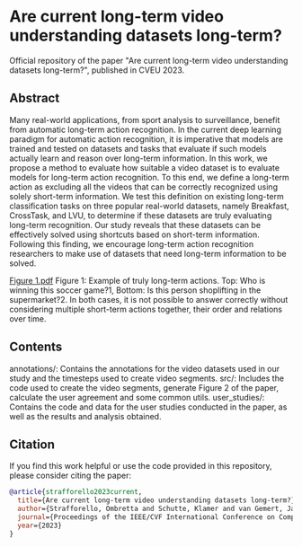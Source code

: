# Are current long-term video understanding datasets long-term?
Official repository of the paper "Are current long-term video understanding datasets long-term?", published in CVEU 2023.

## Abstract

Many real-world applications, from sport analysis to surveillance, benefit from automatic long-term action recognition. In the current deep learning paradigm for automatic action recognition, it is imperative that models are trained and tested on datasets and tasks that evaluate if such models actually learn and reason over long-term information. In this work, we propose a method to evaluate how suitable a video dataset is to evaluate models for long-term action recognition. To this end, we define a long-term action as excluding all the videos that can be correctly recognized using solely short-term information. We test this definition on existing long-term classification tasks on three popular real-world datasets, namely Breakfast, CrossTask, and LVU, to determine if these datasets are truly evaluating long-term recognition. Our study reveals that these datasets can be effectively solved using shortcuts based on short-term information. Following this finding, we encourage long-term action recognition researchers to make use of datasets that need long-term information to be solved.

[Figure 1.pdf](https://github.com/ombretta/longterm_datasets/files/12464275/Figure.1.pdf)
Figure 1: Example of truly long-term actions. Top: Who is winning this soccer game?1, Bottom: Is this person shoplifting in the supermarket?2. In both cases, it is not possible to answer correctly without considering multiple short-term actions together, their order and relations over time.

## Contents

annotations/: Contains the annotations for the video datasets used in our study and the timesteps used to create video segments.
src/: Includes the code used to create the video segments, generate Figure 2 of the paper, calculate the user agreement and some common utils.
user_studies/: Contains the code and data for the user studies conducted in the paper, as well as the results and analysis obtained.

## Citation

If you find this work helpful or use the code provided in this repository, please consider citing the paper:

```bibtex
@article{strafforello2023current,
  title={Are current long-term video understanding datasets long-term?},
  author={Strafforello, Ombretta and Schutte, Klamer and van Gemert, Jan},
  journal={Proceedings of the IEEE/CVF International Conference on Computer Vision Workshops},
  year={2023}
}
